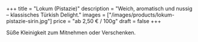 +++
title = "Lokum (Pistazie)"
description = "Weich, aromatisch und nussig – klassisches Türkish Delight."
images = ["/images/products/lokum-pistazie-sirin.jpg"]
price = "ab 2,50 € / 100g"
draft = false
+++

Süße Kleinigkeit zum Mitnehmen oder Verschenken.
